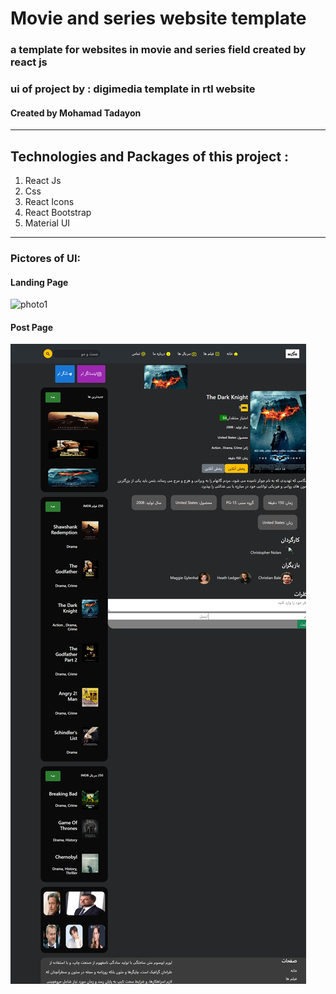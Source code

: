 # Movie and series website template 

### a template for websites in movie and series field created by react js

### ui of project by : digimedia template in rtl website

#### Created by Mohamad Tadayon 

---

## Technologies and Packages of this project : 
1. React Js
2. Css
3. React Icons
4. React Bootstrap
5. Material UI

---

### Pictores of UI: 

#### Landing Page
![photo1](/public/assets/Landing.png)

#### Post Page 
![photo1](/public/assets/MainPost.png)
